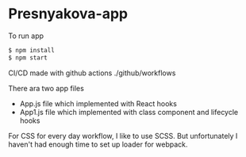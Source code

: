 # Presnyakova-app

To run app
````bash
$ npm install
$ npm start
````

CI/CD made with github actions ./github/workflows

There ara two app files 
* App.js file which implemented with React hooks 
* App1.js file which implemented with class component and lifecycle hooks

For CSS for every day workflow, I like to use SCSS. But unfortunately I haven't had enough time to set up loader for webpack.